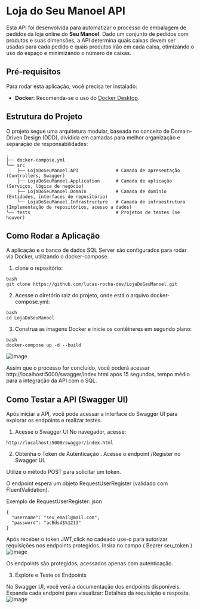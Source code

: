 # Loja do Seu Manoel API

Esta API foi desenvolvida para automatizar o processo de embalagem de pedidos da loja online do **Seu Manoel**. Dado um conjunto de pedidos com produtos e suas dimensões, a API determina quais caixas devem ser usadas para cada pedido e quais produtos irão em cada caixa, otimizando o uso do espaço e minimizando o número de caixas.

## Pré-requisitos

Para rodar esta aplicação, você precisa ter instalado:

- **Docker**: Recomenda-se o uso do [Docker Desktop](https://www.docker.com/products/docker-desktop/).

## Estrutura do Projeto

O projeto segue uma arquitetura modular, baseada no conceito de Domain-Driven Design (DDD), dividida em camadas para melhor organização e separação de responsabilidades:

```plaintext
.
├── docker-compose.yml
└── src
    ├── LojaDoSeuManoel.API              # Camada de apresentação (Controllers, Swagger)
    ├── LojaDoSeuManoel.Application      # Camada de aplicação (Serviços, lógica de negócio)
    ├── LojaDoSeuManoel.Domain           # Camada de domínio (Entidades, interfaces de repositório)
    └── LojaDoSeuManoel.Infrastructure   # Camada de infraestrutura (Implementação de repositórios, acesso a dados)
└── tests                                # Projetos de testes (se houver)
```
## Como Rodar a Aplicação

A aplicação e o banco de dados SQL Server são configurados para rodar via Docker, utilizando o docker-compose.
1. clone o repositório:
```plaintext
bash
git clone https://github.com/lucas-rocha-dev/LojaDoSeuManoel.git
```

2. Acesse o diretório raiz do projeto, onde está o arquivo docker-compose.yml:
```plaintext
bash
cd LojaDoSeuManoel
```
3. Construa as imagens Docker e inicie os contêineres em segundo plano:
```plaintext
bash
docker-compose up -d --build
```
![image](https://github.com/user-attachments/assets/f18f2efa-aa20-4e34-85be-0d5a366632d7)

Assim que o processo for concluído, você poderá acessar http://localhost:5000/swagger/index.html após 15 segundos, tempo médio para a integração da API com o SQL.

## Como Testar a API (Swagger UI)
Após iniciar a API, você pode acessar a interface do Swagger UI para explorar os endpoints e realizar testes.
1. Acesse o Swagger UI
No navegador, acesse:
```plaintext
http://localhost:5000/swagger/index.html
```
2. Obtenha o Token de Autenticação
. Acesse o endpoint /Register no Swagger UI.

Utilize o método POST para solicitar um token.

O endpoint espera um objeto RequestUserRegister (validado com FluentValidation).

Exemplo de RequestUserRegister:
json
```
{
  "username": "seu_email@mail.com",
  "password": "acBdsd$%1213"
}
```

Após receber o token JWT,click no cadeado use-o para autorizar requisições nos endpoints protegidos. Insira no campo ( Bearer seu_token )
![image](https://github.com/user-attachments/assets/e86641ee-368d-4a55-9465-47137a68153e)

Os endpoints são protegidos, acessados apenas com autenticação.

3. Explore e Teste os Endpoints

No Swagger UI, você verá a documentação dos endpoints disponíveis. Expanda cada endpoint para visualizar:
Detalhes da requisição e resposta.
![image](https://github.com/user-attachments/assets/00fb09d4-123b-4782-9200-96033a9dc98e)



